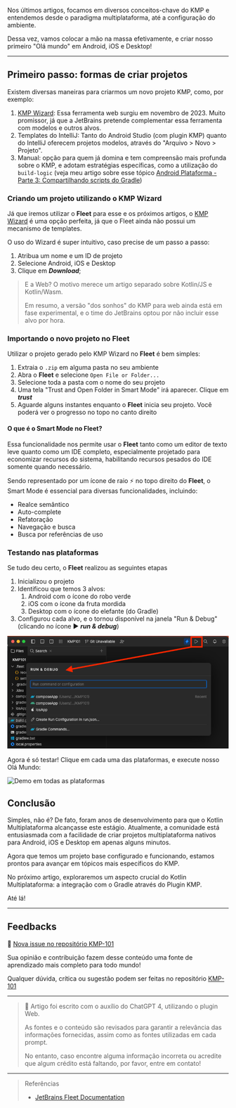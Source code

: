 Nos últimos artigos, focamos em diversos conceitos-chave do KMP e entendemos desde o paradigma multiplataforma, até a configuração do ambiente.

Dessa vez, vamos colocar a mão na massa efetivamente, e criar nosso primeiro "Olá mundo" em Android, iOS e Desktop!

---

## Primeiro passo: formas de criar projetos

Existem diversas maneiras para criarmos um novo projeto KMP, como, por exemplo:

1. [KMP Wizard](https://kmp.jetbrains.com/): Essa ferramenta web surgiu em novembro de 2023. Muito promissor, já que a JetBrains pretende complementar essa ferramenta com modelos e outros alvos.
2. Templates do IntelliJ: Tanto do Android Studio (com plugin KMP) quanto do IntelliJ oferecem projetos modelos, através do "Arquivo > Novo > Projeto".
3. Manual: opção para quem já domina e tem compreensão mais profunda sobre o KMP, e adotam estratégias específicas, como a utilização do `build-logic` (veja meu artigo sobre esse tópico [Android Plataforma - Parte 3: Compartilhando scripts do Gradle](https://dev.to/rsicarelli/android-plataforma-parte-3-compartilhando-scripts-do-gradle-5ak3))

### Criando um projeto utilizando o KMP Wizard

Já que iremos utilizar o **Fleet** para esse e os próximos artigos, o [KMP Wizard](https://kmp.jetbrains.com/) é uma opção perfeita, já que o Fleet ainda não possui um mecanismo de templates.

O uso do Wizard é super intuitivo, caso precise de um passo a passo:
1. Atribua um nome e um ID de projeto
2. Selecione Android, iOS e Desktop
3. Clique em ***Download***;

> E a Web? O motivo merece um artigo separado sobre Kotlin/JS e Kotlin/Wasm.
>
> Em resumo, a versão "dos sonhos" do KMP para web ainda está em fase experimental, e o time do JetBrains optou por não incluir esse alvo por hora.

### Importando o novo projeto no Fleet

Utilizar o projeto gerado pelo KMP Wizard no **Fleet** é bem simples:

1. Extraia o `.zip` em alguma pasta no seu ambiente
2. Abra o **Fleet** e selecione `Open File or Folder...`
3. Selecione toda a pasta com o nome do seu projeto
4. Uma tela "Trust and Open Folder in Smart Mode" irá aparecer. Clique em ***trust***
5. Aguarde alguns instantes enquanto o **Fleet** inicia seu projeto. Você poderá ver o progresso no topo no canto direito

#### O que é o Smart Mode no Fleet?

Essa funcionalidade nos permite usar o **Fleet** tanto como um editor de texto leve quanto como um IDE completo, especialmente projetado para economizar recursos do sistema, habilitando recursos pesados do IDE somente quando necessário.

Sendo representado por um ícone de raio ⚡️ no topo direito do **Fleet**, o Smart Mode é essencial para diversas funcionalidades, incluindo:

- Realce semântico
- Auto-complete
- Refatoração
- Navegação e busca
- Busca por referências de uso

### Testando nas plataformas

Se tudo deu certo, o **Fleet** realizou as seguintes etapas
1. Inicializou o projeto
2. Identificou que temos 3 alvos:
   1. Android com o ícone do robo verde
   2. iOS com o ícone da fruta mordida
   3. Desktop com o ícone do elefante (do Gradle)
3. Configurou cada alvo, e o tornou disponível na janela "Run & Debug" (clicando no ícone ▶️ ***run & debug***)

![Executando o projeto no Fleet](https://github.com/rsicarelli/KMP-101/blob/main/posts/assets/fleet-hello-world-run.png?raw=true)

Agora é só testar! Clique em cada uma das plataformas, e execute nosso Olá Mundo:

![Demo em todas as plataformas](https://github.com/rsicarelli/KMP-101/blob/main/posts/assets/hello-world-kmp-compose.gif?raw=true)

## Conclusão
Simples, não é? De fato, foram anos de desenvolvimento para que o Kotlin Multiplataforma alcançasse este estágio. Atualmente, a comunidade está entusiasmada com a facilidade de criar projetos multiplataforma nativos para Android, iOS e Desktop em apenas alguns minutos.

Agora que temos um projeto base configurado e funcionando, estamos prontos para avançar em tópicos mais específicos do KMP. 

No próximo artigo, exploraremos um aspecto crucial do Kotlin Multiplataforma: a integração com o Gradle através do Plugin KMP.

Até lá!



---

## Feedbacks

🔗 [Nova issue no repositório KMP-101](https://github.com/rsicarelli/KMP101/issues/new/choose)

Sua opinião e contribuição fazem desse conteúdo uma fonte de aprendizado mais completo para todo mundo!

Qualquer dúvida, crítica ou sugestão podem ser feitas no repositório [KMP-101](https://github.com/rsicarelli/KMP101)

---

> 🤖 Artigo foi escrito com o auxílio do ChatGPT 4, utilizando o plugin Web.
>
> As fontes e o conteúdo são revisados para garantir a relevância das informações fornecidas, assim como as fontes utilizadas em cada prompt.
>
> No entanto, caso encontre alguma informação incorreta ou acredite que algum crédito está faltando, por favor, entre em contato!

---

> Referências
> - [JetBrains Fleet Documentation](https://www.jetbrains.com/help/fleet/smart-mode.html) 

